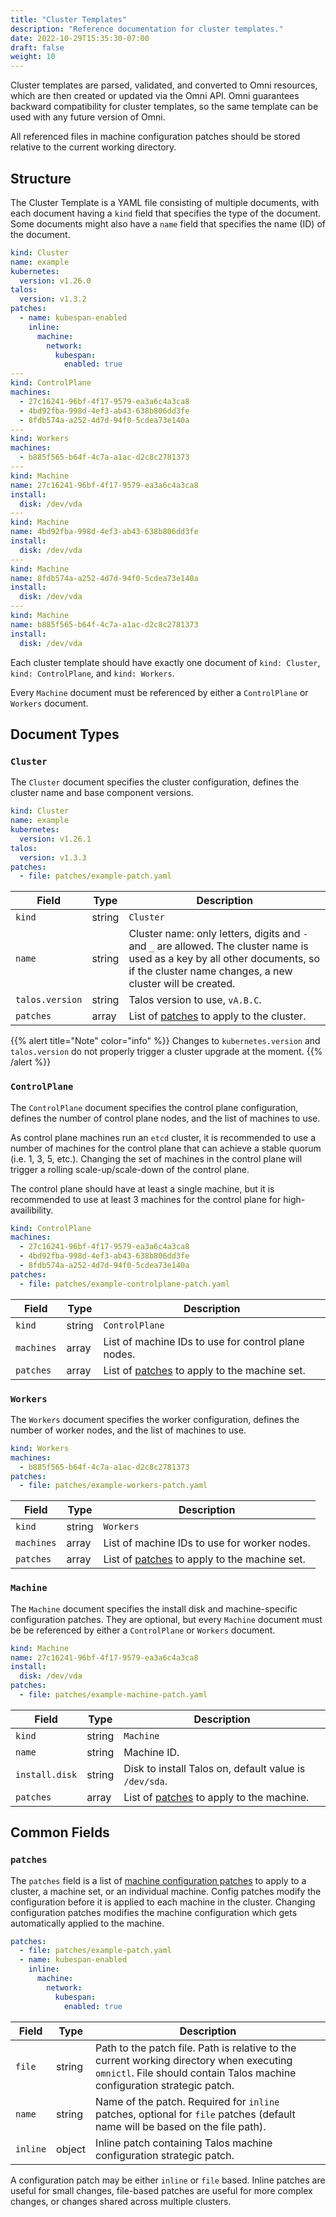 ```yaml
---
title: "Cluster Templates"
description: "Reference documentation for cluster templates."
date: 2022-10-29T15:35:30-07:00
draft: false
weight: 10
---
```


Cluster templates are parsed, validated, and converted to Omni resources, which are then created or updated via the Omni API.
Omni guarantees backward compatibility for cluster templates, so the same template can be used with any future version of Omni.

All referenced files in machine configuration patches should be stored relative to the current working directory.

## Structure

The Cluster Template is a YAML file consisting of multiple documents, with each document having a `kind` field that specifies the type of the document.
Some documents might also have a `name` field that specifies the name (ID) of the document.

```yaml
kind: Cluster
name: example
kubernetes:
  version: v1.26.0
talos:
  version: v1.3.2
patches:
  - name: kubespan-enabled
    inline:
      machine:
        network:
          kubespan:
            enabled: true
---
kind: ControlPlane
machines:
  - 27c16241-96bf-4f17-9579-ea3a6c4a3ca8
  - 4bd92fba-998d-4ef3-ab43-638b806dd3fe
  - 8fdb574a-a252-4d7d-94f0-5cdea73e140a
---
kind: Workers
machines:
  - b885f565-b64f-4c7a-a1ac-d2c8c2781373
---
kind: Machine
name: 27c16241-96bf-4f17-9579-ea3a6c4a3ca8
install:
  disk: /dev/vda
---
kind: Machine
name: 4bd92fba-998d-4ef3-ab43-638b806dd3fe
install:
  disk: /dev/vda
---
kind: Machine
name: 8fdb574a-a252-4d7d-94f0-5cdea73e140a
install:
  disk: /dev/vda
---
kind: Machine
name: b885f565-b64f-4c7a-a1ac-d2c8c2781373
install:
  disk: /dev/vda
```

Each cluster template should have exactly one document of `kind: Cluster`, `kind: ControlPlane`, and `kind: Workers`.

Every `Machine` document must be referenced by either a `ControlPlane` or `Workers` document.

## Document Types

### `Cluster`

The `Cluster` document specifies the cluster configuration, defines the cluster name and base component versions.

```yaml
kind: Cluster
name: example
kubernetes:
  version: v1.26.1
talos:
  version: v1.3.3
patches:
  - file: patches/example-patch.yaml
```

| Field | Type | Description |
|-------|------|-------------|
| `kind` | string | `Cluster` |
| `name` | string | Cluster name: only letters, digits and `-` and `_` are allowed. The cluster name is used as a key by all other documents, so if the cluster name changes, a new cluster will be created. || `kubernetes.version` | string | Kubernetes version to use, `vA.B.C`. |
| `talos.version` | string | Talos version to use, `vA.B.C`. |
| `patches` | array | List of [patches](#patches) to apply to the cluster. |


{{% alert title="Note" color="info" %}}
Changes to `kubernetes.version` and `talos.version` do not properly trigger a cluster upgrade at the moment.
{{% /alert %}}


### `ControlPlane`

The `ControlPlane` document specifies the control plane configuration, defines the number of control plane nodes, and the list of machines to use.

As control plane machines run an `etcd` cluster, it is recommended to use a number of machines for the control plane that can achieve a stable quorum (i.e. 1, 3, 5, etc.).
Changing the set of machines in the control plane will trigger a rolling scale-up/scale-down of the control plane.

The control plane should have at least a single machine, but it is recommended to use at least 3 machines for the control plane for high-availibility.

```yaml
kind: ControlPlane
machines:
  - 27c16241-96bf-4f17-9579-ea3a6c4a3ca8
  - 4bd92fba-998d-4ef3-ab43-638b806dd3fe
  - 8fdb574a-a252-4d7d-94f0-5cdea73e140a
patches:
  - file: patches/example-controlplane-patch.yaml
```

| Field | Type | Description |
|-------|------|-------------|
| `kind` | string | `ControlPlane` |
| `machines` | array | List of machine IDs to use for control plane nodes. |
| `patches` | array | List of [patches](#patches) to apply to the machine set. |

### `Workers`

The `Workers` document specifies the worker configuration, defines the number of worker nodes, and the list of machines to use.

```yaml
kind: Workers
machines:
  - b885f565-b64f-4c7a-a1ac-d2c8c2781373
patches:
  - file: patches/example-workers-patch.yaml
```

| Field | Type | Description |
|-------|------|-------------|
| `kind` | string | `Workers` |
| `machines` | array | List of machine IDs to use for worker nodes. |
| `patches` | array | List of [patches](#patches) to apply to the machine set. |

### `Machine`

The `Machine` document specifies the install disk and machine-specific configuration patches.
They are optional, but every `Machine` document must be be referenced by either a `ControlPlane` or `Workers` document.

```yaml
kind: Machine
name: 27c16241-96bf-4f17-9579-ea3a6c4a3ca8
install:
  disk: /dev/vda
patches:
  - file: patches/example-machine-patch.yaml
```

| Field | Type | Description |
|-------|------|-------------|
| `kind` | string | `Machine` |
| `name` | string | Machine ID. |
| `install.disk` | string | Disk to install Talos on, default value is `/dev/sda`. |
| `patches` | array | List of [patches](#patches) to apply to the machine. |

## Common Fields

### `patches`

The `patches` field is a list of [machine configuration patches](https://www.talos.dev/latest/talos-guides/configuration/patching/) to apply to a cluster, a machine set, or an individual machine.
Config patches modify the configuration before it is applied to each machine in the cluster.
Changing configuration patches modifies the machine configuration which gets automatically applied to the machine.

```yaml
patches:
  - file: patches/example-patch.yaml
  - name: kubespan-enabled
    inline:
      machine:
        network:
          kubespan:
            enabled: true
```

| Field | Type | Description |
|-------|------|-------------|
| `file` | string | Path to the patch file. Path is relative to the current working directory when executing `omnictl`. File should contain Talos machine configuration strategic patch. |
| `name` | string | Name of the patch. Required for `inline` patches, optional for `file` patches (default name will be based on the file path). |
| `inline` | object | Inline patch containing Talos machine configuration strategic patch.  |

A configuration patch may be either `inline` or `file` based.
Inline patches are useful for small changes, file-based patches are useful for more complex changes, or changes shared across multiple clusters.
